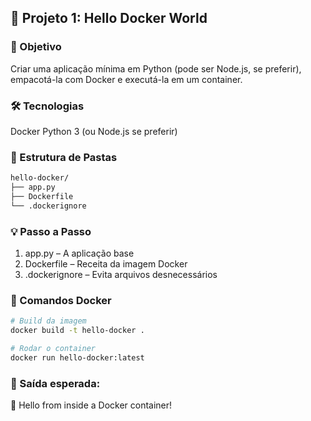 ## 🧩 Projeto 1: Hello Docker World

### 📌 Objetivo
Criar uma aplicação mínima em Python (pode ser Node.js, se preferir), empacotá-la com Docker e executá-la em um container.

### 🛠️ Tecnologias
Docker
Python 3 (ou Node.js se preferir)

### 📁 Estrutura de Pastas
````bash
hello-docker/
├── app.py
├── Dockerfile
└── .dockerignore
````
### 💡 Passo a Passo

1. app.py – A aplicação base
2. Dockerfile – Receita da imagem Docker
3. .dockerignore – Evita arquivos desnecessários

### 🔨 Comandos Docker

````bash
# Build da imagem
docker build -t hello-docker .

# Rodar o container
docker run hello-docker:latest
````

### 💬 Saída esperada:
🚀 Hello from inside a Docker container!